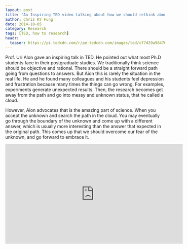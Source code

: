```yaml
---
layout: post
title: "An Inspiring TED video talking about how we should rethink about the unknown in the postgraduate or research study"
author: Chris KY Fung
date: 2014-10-05
category: Research
tags: [TED, how to research]
headr:
  teaser: https://pi.tedcdn.com/r/pe.tedcdn.com/images/ted/cf7d29a98470c8576d76fb122b9433596d3495b8_2400x1800.jpg?c=1050%2C550&w=1050
---
```


Prof. Uri Alon gave an inspiring talk in TED. He pointed out what most Ph.D students face in their postgraduate studies. We traditionally think science should be objective and rational. There should be a straight forward path going from questions to answers. But Aion this is rarely the situation in the real life. He and he found many colleagues and his students feel depression and frustration because many times the things can go wrong. For examples, experiments generate unexpected results. Then, the research becomes get away from the path and go into messy and unknown status, that he called a cloud. 

<!--more-->

However, Aion advocates that is the amazing part of science. When you accept the unknown and search the path in the cloud. You may eventually go through the boundary of the unknown and come up with a different answer, which is usually more interesting than the answer that expected in the original path. This comes up that we should overcome our fear of the unknown, and go forward to embrace it.

<iframe width="560" height="315" src="https://www.youtube.com/embed/F1U26PLiXjM" frameborder="0" allow="accelerometer; autoplay; encrypted-media; gyroscope; picture-in-picture" allowfullscreen></iframe>